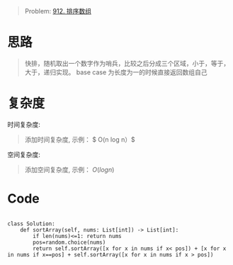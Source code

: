 > Problem: [912. 排序数组](https://leetcode.cn/problems/sort-an-array/description/)

# 思路

> 快排，随机取出一个数字作为哨兵，比较之后分成三个区域，小于，等于，大于，递归实现。
> base case 为长度为一的时候直接返回数组自己

# 复杂度

时间复杂度:

> 添加时间复杂度, 示例： $ O(n log n）$

空间复杂度:

> 添加空间复杂度, 示例： $O(log n)$

# Code

```Python3

class Solution:
    def sortArray(self, nums: List[int]) -> List[int]:
        if len(nums)<=1: return nums
        pos=random.choice(nums)
        return self.sortArray([x for x in nums if x< pos]) + [x for x in nums if x==pos] + self.sortArray([x for x in nums if x > pos])
```
